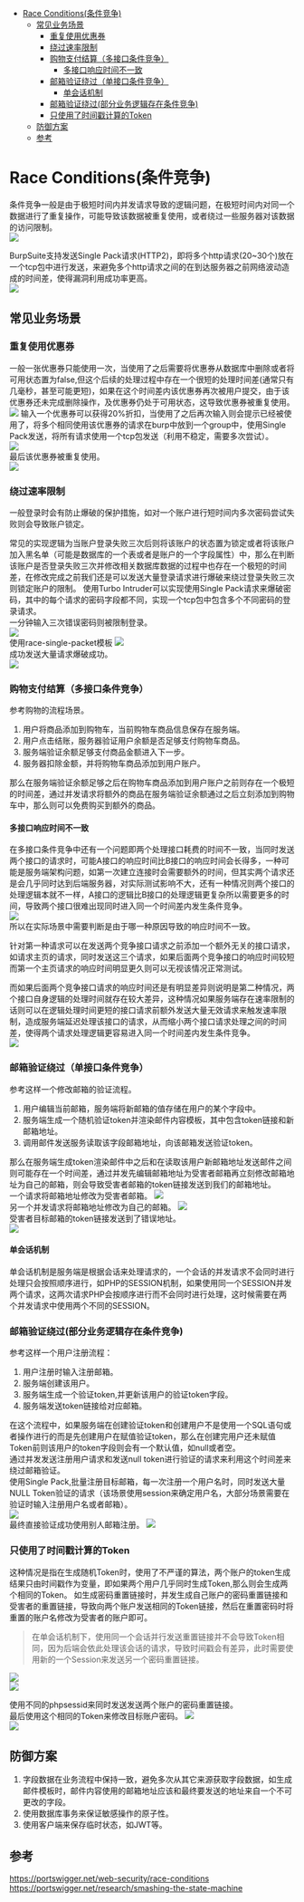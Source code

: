 - [Race Conditions(条件竞争)](#race-conditions条件竞争)
  - [常见业务场景](#常见业务场景)
    - [重复使用优惠券](#重复使用优惠券)
    - [绕过速率限制](#绕过速率限制)
    - [购物支付结算（多接口条件竞争）](#购物支付结算多接口条件竞争)
      - [多接口响应时间不一致](#多接口响应时间不一致)
    - [邮箱验证绕过（单接口条件竞争）](#邮箱验证绕过单接口条件竞争)
      - [单会话机制](#单会话机制)
    - [邮箱验证绕过(部分业务逻辑存在条件竞争)](#邮箱验证绕过部分业务逻辑存在条件竞争)
    - [只使用了时间戳计算的Token](#只使用了时间戳计算的token)
  - [防御方案](#防御方案)
  - [参考](#参考)

# Race Conditions(条件竞争)
条件竞争一般是由于极短时间内并发请求导致的逻辑问题，在极短时间内对同一个数据进行了重复操作，可能导致该数据被重复使用，或者绕过一些服务器对该数据的访问限制。  
![](img/16-20-22.png)  

BurpSuite支持发送Single Pack请求(HTTP2)，即将多个http请求(20~30个)放在一个tcp包中进行发送，来避免多个http请求之间的在到达服务器之前网络波动造成的时间差，使得漏洞利用成功率更高。  
![](img/18-05-44.png)  
## 常见业务场景
### 重复使用优惠券
一般一张优惠券只能使用一次，当使用了之后需要将优惠券从数据库中删除或者将可用状态置为false,但这个后续的处理过程中存在一个很短的处理时间差(通常只有几毫秒，甚至可能更短)，如果在这个时间差内该优惠券再次被用户提交，由于该优惠券还未完成删除操作，及优惠券仍处于可用状态，这导致优惠券被重复使用。  
![](img/17-01-45.png)
输入一个优惠券可以获得20%折扣，当使用了之后再次输入则会提示已经被使用了，将多个相同使用该优惠券的请求在burp中放到一个group中，使用Single Pack发送，将所有请求使用一个tcp包发送（利用不稳定，需要多次尝试）。  
![](img/17-03-50.png)  
最后该优惠券被重复使用。  
![](img/17-22-35.png)
### 绕过速率限制
一般登录时会有防止爆破的保护措施，如对一个账户进行短时间内多次密码尝试失败则会导致账户锁定。  

常见的实现逻辑为当账户登录失败三次后则将该账户的状态置为锁定或者将该账户加入黑名单（可能是数据库的一个表或者是账户的一个字段属性）中，那么在判断该账户是否登录失败三次并修改相关数据库数据的过程中也存在一个极短的时间差，在修改完成之前我们还是可以发送大量登录请求进行爆破来绕过登录失败三次则锁定账户的限制。
使用Turbo Intruder可以实现使用Single Pack请求来爆破密码，其中的每个请求的密码字段都不同，实现一个tcp包中包含多个不同密码的登录请求。  
一分钟输入三次错误密码则被限制登录。  
![](img/17-58-55.png)  
使用race-single-packet模板
![](img/18-00-14.png)   
成功发送大量请求爆破成功。  
![](img/18-02-56.png)  
### 购物支付结算（多接口条件竞争）
参考购物的流程场景。
1. 用户将商品添加到购物车，当前购物车商品信息保存在服务端。  
2. 用户点击结账，服务器验证用户余额是否足够支付购物车商品。
3. 服务端验证余额足够支付商品金额进入下一步。
4. 服务器扣除金额，并将购物车商品添加到用户账户。

那么在服务端验证余额足够之后在购物车商品添加到用户账户之前则存在一个极短的时间差，通过并发请求将额外的商品在服务端验证余额通过之后立刻添加到购物车中，那么则可以免费购买到额外的商品。
#### 多接口响应时间不一致
在多接口条件竞争中还有一个问题即两个处理接口耗费的时间不一致，当同时发送两个接口的请求时，可能A接口的响应时间比B接口的响应时间会长得多，一种可能是服务端架构问题，如第一次建立连接时会需要额外的时间，但其实两个请求还是会几乎同时达到后端服务器，对实际测试影响不大，还有一种情况则两个接口的处理逻辑本就不一样，A接口的逻辑比B接口的处理逻辑更复杂所以需要更多的时间，导致两个接口很难出现同时进入同一个时间差内发生条件竞争。  
![](img/17-46-06.png)  
所以在实际场景中需要判断是由于哪一种原因导致的响应时间不一致。  

针对第一种请求可以在发送两个竞争接口请求之前添加一个额外无关的接口请求，如请求主页的请求，同时发送这三个请求，如果后面两个竞争接口的响应时间较短而第一个主页请求的响应时间明显更久则可以无视该情况正常测试。  

而如果后面两个竞争接口请求的响应时间还是有明显差异则说明是第二种情况，两个接口自身逻辑的处理时间就存在较大差异，这种情况如果服务端存在速率限制的话则可以在逻辑处理时间更短的接口请求前额外发送大量无效请求来触发速率限制，造成服务端延迟处理该接口的请求，从而缩小两个接口请求处理之间的时间差，使得两个请求处理逻辑更容易进入同一个时间差内发生条件竞争。  
![](img/17-56-10.png)  
### 邮箱验证绕过（单接口条件竞争）
参考这样一个修改邮箱的验证流程。
1. 用户编辑当前邮箱，服务端将新邮箱的值存储在用户的某个字段中。
2. 服务端生成一个随机验证token并渲染邮件内容模板，其中包含token链接和新邮箱地址。
3. 调用邮件发送服务读取该字段邮箱地址，向该邮箱发送验证token。

那么在服务端生成token渲染邮件中之后和在读取该用户新邮箱地址发送邮件之间则可能存在一个时间差，通过并发先编辑邮箱地址为受害者邮箱再立刻修改邮箱地址为自己的邮箱，则会导致受害者邮箱的token链接发送到我们的邮箱地址。  
一个请求将邮箱地址修改为受害者邮箱。
![](img/19-03-52.png)   
另一个并发请求将邮箱地址修改为自己的邮箱。
![](img/19-04-00.png)  
受害者目标邮箱的token链接发送到了错误地址。  
![](img/19-04-35.png)  
#### 单会话机制
单会话机制是服务端是根据会话来处理请求的，一个会话的并发请求不会同时进行处理只会按照顺序进行，如PHP的SESSION机制，如果使用同一个SESSION并发两个请求，这两次请求PHP会按顺序进行而不会同时进行处理，这时候需要在两个并发请求中使用两个不同的SESSION。
### 邮箱验证绕过(部分业务逻辑存在条件竞争)
参考这样一个用户注册流程：
1. 用户注册时输入注册邮箱。
2. 服务端创建该用户。
3. 服务端生成一个验证token,并更新该用户的验证token字段。
4. 服务端发送token链接给对应邮箱。

在这个流程中，如果服务端在创建验证token和创建用户不是使用一个SQL语句或者操作进行的而是先创建用户在赋值验证token，那么在创建完用户还未赋值Token前则该用户的token字段则会有一个默认值，如null或者空。  
通过并发发送注册用户请求和发送null token进行验证的请求来利用这个时间差来绕过邮箱验证。  
使用Single Pack,批量注册目标邮箱，每一次注册一个用户名时，同时发送大量NULL Token验证的请求（该场景使用session来确定用户名，大部分场景需要在验证时输入注册用户名或者邮箱）。  
![](img/14-37-45.png)  
最终直接验证成功使用别人邮箱注册。
![](img/14-45-09.png)  
### 只使用了时间戳计算的Token
这种情况是指在生成随机Token时，使用了不严谨的算法，两个账户的token生成结果只由时间戳作为变量，即如果两个用户几乎同时生成Token,那么则会生成两个相同的Token。
如生成密码重置链接时，并发生成自己账户的密码重置链接和受害者的重置链接，导致向两个账户发送相同的Token链接，然后在重置密码时将重置的账户名修改为受害者的账户即可。

>在单会话机制下，使用同一个会话并行发送重置链接并不会导致Token相同，因为后端会依此处理该会话的请求，导致时间戳会有差异，此时需要使用新的一个Session来发送另一个密码重置链接。

![](img/15-04-43.png)  
![](img/15-04-53.png)  

使用不同的phpsessid来同时发送发送两个账户的密码重置链接。  
最后使用这个相同的Token来修改目标账户密码。
![](img/15-11-02.png)  
![](img/15-10-36.png)  
## 防御方案
1. 字段数据在业务流程中保持一致，避免多次从其它来源获取字段数据，如生成邮件模板时，邮件内容使用的邮箱地址应该和最终要发送的地址来自一个不可更改的字段。  
2. 使用数据库事务来保证敏感操作的原子性。  
3. 使用客户端来保存临时状态，如JWT等。  
## 参考
https://portswigger.net/web-security/race-conditions  
https://portswigger.net/research/smashing-the-state-machine  